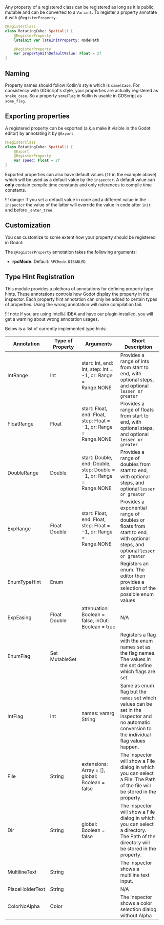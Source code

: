 Any property of a registered class can be registered as long as it is public, mutable and can be converted to a `Variant`. To register a property annotate it with `@RegisterProperty`.

```kotlin
@RegisterClass
class RotatingCube: Spatial() {
    @RegisterProperty
    lateinit var lateInitProperty: NodePath

    @RegisterProperty
    var propertyWithDefaultValue: Float = 2f
}
```

## Naming
Property names should follow Kotlin's style which is `camelCase`. For consistency with GDScript's style, your properties are actually registered as `snake_case`. So a property `someFlag` in Kotlin is usable in GDScript as `some_flag`.

## Exporting properties
A registered property can be exported (a.k.a make it visible in the Godot editor) by annotating it by `@Export`.

```kotlin
@RegisterClass
class RotatingCube: Spatial() {
    @Export
    @RegisterProperty
    var speed: Float = 2f
}
```

Exported properties can also have default values (`2f` in the example above) which will be used as a default value by the `inspector`. A default value can **only** contain compile time constants and only references to compile time constants.

!!! danger
    If you set a default value in code and a different value in the `inspector` the value of the latter will override the value in code after `init` and before `_enter_tree`.

## Customization
You can customize to some extent how your property should be registered in Godot:

The `@RegisterProperty` annotation takes the following arguments:

- **rpcMode**: Default: `RPCMode.DISABLED`

## Type Hint Registration
This module provides a plethora of annotations for defining property type hints. These annotations controls how Godot display the property in the inspector. Each property hint annotation can only be added to certain types of properties. Using the wrong annotation will make compilation fail.

!!! note
    If you are using IntelliJ IDEA and have our plugin installed, you will get a warning about wrong annotation usages.

Below is a list of currently implemented type hints:

| Annotation      | Type of Property           | Arguments                                                             | Short Description                                                                                                                                |
|-----------------|----------------------------|-----------------------------------------------------------------------|--------------------------------------------------------------------------------------------------------------------------------------------------|
| IntRange        | Int                        | start: Int, end: Int, step: Int = -1, or: Range = Range.NONE          | Provides a range of ints from start to end, with optional steps, and optional `lesser or greater`                                                |
| FloatRange      | Float                      | start: Float, end: Float, step: Float = -1, or: Range = Range.NONE    | Provides a range of floats from start to end, with optional steps, and optional `lesser or greater`                                              |
| DoubleRange     | Double                     | start: Double, end: Double, step: Double = -1, or: Range = Range.NONE | Provides a range of doubles from start to end, with optional steps, and optional `lesser or greater`                                             |
| ExpRange        | Float Double               | start: Float, end: Float, step: Float = -1, or: Range = Range.NONE    | Provides a exponential range of doubles or floats from start to end, with optional steps, and optional `lesser or greater`                       |
| EnumTypeHint    | Enum                       |                                                                       | Registers an enum. The editor then provides a selection of the possible enum values                                                              |
| ExpEasing       | Float Double               | attenuation: Boolean = false, inOut: Boolean = true                   | N/A                                                                                                                                              |
| EnumFlag        | Set<Enum> MutableSet<Enum> |                                                                       | Registers a flag with the enum names set as the flag names. The values in the set define which flags are set.                                    |
| IntFlag         | Int                        | names: vararg String                                                  | Same as enum flag but the `names` set which values can be set in the inspector and no automatic conversion to the individual flag values happen. |
| File            | String                     | extensions: Array<String> = [], global: Boolean = false               | The inspector will show a File dialog in which you can select a File. The Path of the file will be stored in the property.                       |
| Dir             | String                     | global: Boolean = false                                               | The inspector will show a File dialog in which you can select a directory. The Path of the directory will be stored in the property.             |
| MultilineText   | String                     |                                                                       | The inspector shows a multiline text input.                                                                                                      |
| PlaceHolderText | String                     |                                                                       | N/A                                                                                                                                              |
| ColorNoAlpha    | Color                      |                                                                       | The inspector shows a color selection dialog without Alpha                                                                                       |
